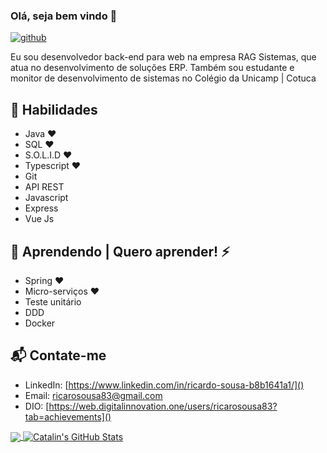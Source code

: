 ### Olá, seja bem vindo 👋

[![github](https://img.shields.io/badge/Follow-4-4183C4?logo=github&style=social)]()

Eu sou desenvolvedor back-end para web na empresa RAG Sistemas, que atua no desenvolvimento de soluções ERP. Também sou estudante e monitor de desenvolvimento de sistemas no Colégio da Unicamp | Cotuca
## 🚀 Habilidades
 - Java ❤️
 - SQL ❤️
 - S.O.L.I.D ❤️
 - Typescript ❤️
 - Git
 - API REST
 - Javascript 
 - Express 
 - Vue Js  

## 📕 Aprendendo | Quero aprender! ⚡  
- Spring ❤️
- Micro-serviços ❤️ 
- Teste unitário
- DDD
- Docker

## 📬 Contate-me
- LinkedIn: [https://www.linkedin.com/in/ricardo-sousa-b8b1641a1/]()
- Email: [ricarosousa83@gmail.com]()
- DIO: [https://web.digitalinnovation.one/users/ricarosousa83?tab=achievements]()

<a href="https://github.com/Sousa83/Sousa83">
  <img align="center" src="https://github-readme-stats.vercel.app/api/top-langs/?username=Sousa83&title_color=ffffff&text_color=c9cacc&icon_color=2bbc8a&bg_color=1d1f21" />
</a>

<a href="https://github.com/Sousa83/Sousa83">
  <img align="center" src="https://github-readme-stats.vercel.app/api?username=Sousa83&show_icons=true&line_height=27&count_private=true&title_color=ffffff&text_color=c9cacc&icon_color=2bbc8a&bg_color=1d1f21" alt="Catalin's GitHub Stats" />
</a>
